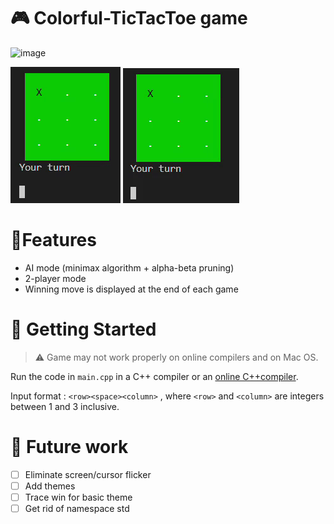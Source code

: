 # 🎮 Colorful-TicTacToe game
![image](https://user-images.githubusercontent.com/65414576/155281497-ec19e859-4624-4e66-a1f9-0d7c0dc8f479.png)

![](1playerMode.gif)
![](2playerMode.gif)

# 🌟Features #
- AI mode (minimax algorithm + alpha-beta pruning)
- 2-player mode
- Winning move is displayed at the end of each game

# 🚀 Getting Started #
> ⚠️ Game may not work properly on online compilers and on Mac OS.
> 
Run the code in `main.cpp` in a C++ compiler or an [online C++compiler](https://www.onlinegdb.com/online_c++_compiler). 

Input format : `<row><space><column>` , where `<row>` and `<column>` are integers between  1 and 3 inclusive.

# 🔮 Future work #
- [ ] Eliminate screen/cursor flicker
- [ ] Add themes
- [ ] Trace win for basic theme
- [ ] Get rid of namespace std
